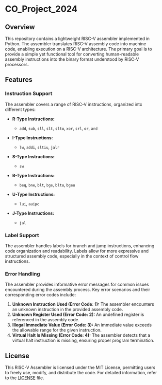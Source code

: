 # CO_Project_2024


## Overview

This repository contains a lightweight RISC-V assembler implemented in Python. The assembler translates RISC-V assembly code into machine code, enabling execution on a RISC-V architecture. The primary goal is to provide a simple yet functional tool for converting human-readable assembly instructions into the binary format understood by RISC-V processors.

## Features

### Instruction Support

The assembler covers a range of RISC-V instructions, organized into different types:

- **R-Type Instructions:**
  - `add`, `sub`, `sll`, `slt`, `sltu`, `xor`, `srl`, `or`, `and`

- **I-Type Instructions:**
  - `lw`, `addi`, `sltiu`, `jalr`

- **S-Type Instructions:**
  - `sw`

- **B-Type Instructions:**
  - `beq`, `bne`, `blt`, `bge`, `bltu`, `bgeu`

- **U-Type Instructions:**
  - `lui`, `auipc`

- **J-Type Instructions:**
  - `jal`

### Label Support

The assembler handles labels for branch and jump instructions, enhancing code organization and readability. Labels allow for more expressive and structured assembly code, especially in the context of control flow instructions.

### Error Handling

The assembler provides informative error messages for common issues encountered during the assembly process. Key error scenarios and their corresponding error codes include:

1. **Unknown Instruction Used (Error Code: 1):** The assembler encounters an unknown instruction in the provided assembly code.
2. **Unknown Register Used (Error Code: 2):** An undefined register is referenced in the assembly code.
3. **Illegal Immediate Value (Error Code: 3):** An immediate value exceeds the allowable range for the given instruction.
4. **Virtual Halt Is Missing (Error Code: 4):** The assembler detects that a virtual halt instruction is missing, ensuring proper program termination.

## License

This RISC-V Assembler is licensed under the MIT License, permitting users to freely use, modify, and distribute the code. For detailed information, refer to the [LICENSE](LICENSE) file.


